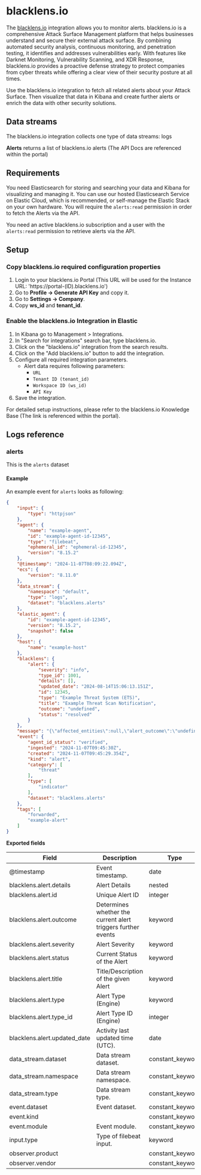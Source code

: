 # blacklens.io

The [blacklens.io](https://blacklens.io) integration allows you to monitor alerts. blacklens.io is a comprehensive Attack Surface Management platform that helps businesses understand and secure their external attack surface. By combining automated security analysis, continuous monitoring, and penetration testing, it identifies and addresses vulnerabilities early. With features like Darknet Monitoring, Vulnerability Scanning, and XDR Response, blacklens.io provides a proactive defense strategy to protect companies from cyber threats while offering a clear view of their security posture at all times.

Use the blacklens.io integration to fetch all related alerts about your Attack Surface. Then visualize that data in Kibana and create further alerts or enrich the data with other security solutions.

## Data streams

The blacklens.io integration collects one type of data streams: logs

**Alerts** returns a list of blacklens.io alerts (The API Docs are referenced within the portal)
## Requirements

You need Elasticsearch for storing and searching your data and Kibana for visualizing and managing it.
You can use our hosted Elasticsearch Service on Elastic Cloud, which is recommended, or self-manage the Elastic Stack on your own hardware.
You will require the `alerts:read` permission in order to fetch the Alerts via the API.

You need an active blacklens.io subscription and a user with the `alerts:read` permission to retrieve alerts via the API.

## Setup

### Copy blacklens.io required configuration properties

1. Login to your blacklens.io Portal (This URL will be used for the Instance URL: 'https://portal-(ID).blacklens.io')
2. Go to **Profile → Generate API Key** and copy it. 
3. Go to **Settings → Company**.
4. Copy **ws_id** and **tenant_id**.

### Enable the blacklens.io Integration in Elastic

1. In Kibana go to Management > Integrations.
2. In "Search for integrations" search bar, type blacklens.io.
3. Click on the "blacklens.io" integration from the search results.
4. Click on the "Add blacklens.io" button to add the integration.
5. Configure all required integration parameters. 
    - Alert data requires following parameters:
        - `URL`
        - `Tenant ID (tenant_id)`
        - `Workspace ID (ws_id)`
        - `API Key`
6. Save the integration.

For detailed setup instructions, please refer to the blacklens.io Knowledge Base (The link is referenced within the portal).

## Logs reference

### alerts

This is the `alerts` dataset

#### Example

An example event for `alerts` looks as following:

```json
{
    "input": {
        "type": "httpjson"
    },
    "agent": {
        "name": "example-agent",
        "id": "example-agent-id-12345",
        "type": "filebeat",
        "ephemeral_id": "ephemeral-id-12345",
        "version": "8.15.2"
    },
    "@timestamp": "2024-11-07T08:09:22.094Z",
    "ecs": {
        "version": "8.11.0"
    },
    "data_stream": {
        "namespace": "default",
        "type": "logs",
        "dataset": "blacklens.alerts"
    },
    "elastic_agent": {
        "id": "example-agent-id-12345",
        "version": "8.15.2",
        "snapshot": false
    },
    "host": {
        "name": "example-host"
    },
    "blacklens": {
        "alert": {
            "severity": "info",
            "type_id": 1001,
            "details": [],
            "updated_date": "2024-08-14T15:06:13.151Z",
            "id": 12345,
            "type": "Example Threat System (ETS)",
            "title": "Example Threat Scan Notification",
            "outcome": "undefined",
            "status": "resolved"
        }
    },
    "message": "{\"affected_entities\":null,\"alert_outcome\":\"undefined\",\"alert_payload\":[],\"reference\":\"https://example.com/reference123\"}],\"alert_status\":\"resolved\",\"created_date\":\"2024-11-07T08:09:22.094028Z\",\"customer_state\":\"open\",\"details\":{\"engine\":\"Example Threat System (ETS)\",\"id\":1001,\"title\":\"Example Threat Scan Notification\"},\"id\":12345,\"severity\":\"info\",\"type_id\":1001,\"updated_date\":\"2024-08-14T15:06:13.151728Z\"}",
    "event": {
        "agent_id_status": "verified",
        "ingested": "2024-11-07T09:45:30Z",
        "created": "2024-11-07T09:45:29.354Z",
        "kind": "alert",
        "category": [
            "threat"
        ],
        "type": [
            "indicator"
        ],
        "dataset": "blacklens.alerts"
    },
    "tags": [
        "forwarded",
        "example-alert"
    ]
}
```

**Exported fields**

| Field | Description | Type |
|---|---|---|
| @timestamp | Event timestamp. | date |
| blacklens.alert.details | Alert Details | nested |
| blacklens.alert.id | Unique Alert ID | integer |
| blacklens.alert.outcome | Determines whether the current alert triggers further events | keyword |
| blacklens.alert.severity | Alert Severity | keyword |
| blacklens.alert.status | Current Status of the Alert | keyword |
| blacklens.alert.title | Title/Description of the given Alert | keyword |
| blacklens.alert.type | Alert Type (Engine) | keyword |
| blacklens.alert.type_id | Alert Type ID (Engine) | integer |
| blacklens.alert.updated_date | Activity last updated time (UTC). | date |
| data_stream.dataset | Data stream dataset. | constant_keyword |
| data_stream.namespace | Data stream namespace. | constant_keyword |
| data_stream.type | Data stream type. | constant_keyword |
| event.dataset | Event dataset. | constant_keyword |
| event.kind |  | constant_keyword |
| event.module | Event module. | constant_keyword |
| input.type | Type of filebeat input. | keyword |
| observer.product |  | constant_keyword |
| observer.vendor |  | constant_keyword |
